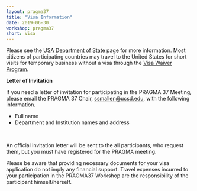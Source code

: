 ```yaml
---
layout: pragma37
title: "Visa Information"
date: 2019-06-30
workshop: pragma37
short: Visa
---
```


Please see the <a
href="https://travel.state.gov/content/travel/en/us-visas/business.html">USA Department of State page</a>  for more information.  Most citizens of participating countries may travel to the United States for short visits for temporary business without a visa through the <a href="https://travel.state.gov/content/travel/en/us-visas/tourism-visit/visa-waiver-program.html">Visa Waiver Program</a>.

**Letter of Invitation**

If you need a letter of invitation for participating in the PRAGMA 37 Meeting, please email 
the PRAGMA 37 Chair, <a href="mailto:ssmallen@ucsd.edu">ssmallen@ucsd.edu</a>, with the following information.

<ul>
  <li>Full name</li>
  <li>Department and Institution names and address</li>
</ul>

<br>

An official invitation letter will be sent to the all participants, who request them, but you must have 
registered for the PRAGMA meeting.

Please be aware that providing necessary documents for your visa application do not imply any financial support. 
Travel expenses incurred to your participation in the PRAGMA37 Workshop are
the responsibility of the participant himself/herself.


